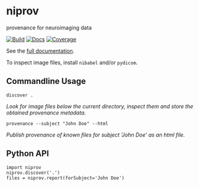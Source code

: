 niprov
======
provenance for neuroimaging data

[![Build](https://travis-ci.org/ilogue/niprov.svg?branch=master)](https://travis-ci.org/ilogue/niprov)
[![Docs](https://readthedocs.org/projects/niprov/badge/?version=latest)](http://niprov.readthedocs.org/)
[![Coverage](https://img.shields.io/coveralls/ilogue/niprov.svg)](https://coveralls.io/r/ilogue/niprov)

See the [full documentation](http://niprov.readthedocs.org/).

To inspect image files, install `nibabel` and/or `pydicom`.

Commandline Usage
-----------------

```
discover .
```
*Look for image files below the current directory, inspect them and store the obtained provenance metadata.*

```
provenance --subject "John Doe" --html
```
*Publish provenance of known files for subject 'John Doe' as an html file.*

Python API
-----------------

```
import niprov
niprov.discover('.')
files = niprov.report(forSubject='John Doe')
```


